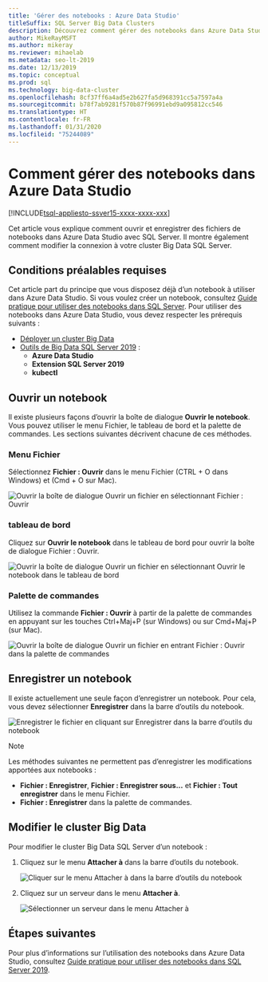 ```yaml
---
title: 'Gérer des notebooks : Azure Data Studio'
titleSuffix: SQL Server Big Data Clusters
description: Découvrez comment gérer des notebooks dans Azure Data Studio. Cette gestion comprend l’ouverture des notebooks, leur enregistrement, ainsi que la modification de la connexion de votre cluster Big Data.
author: MikeRayMSFT
ms.author: mikeray
ms.reviewer: mihaelab
ms.metadata: seo-lt-2019
ms.date: 12/13/2019
ms.topic: conceptual
ms.prod: sql
ms.technology: big-data-cluster
ms.openlocfilehash: 8cf37ff6a4ad5e2b627fa5d968391cc5a7597a4a
ms.sourcegitcommit: b78f7ab9281f570b87f96991ebd9a095812cc546
ms.translationtype: HT
ms.contentlocale: fr-FR
ms.lasthandoff: 01/31/2020
ms.locfileid: "75244089"
---
```

# <a name="how-to-manage-notebooks-in-azure-data-studio"></a>Comment gérer des notebooks dans Azure Data Studio

[!INCLUDE[tsql-appliesto-ssver15-xxxx-xxxx-xxx](../includes/tsql-appliesto-ssver15-xxxx-xxxx-xxx.md)]

Cet article vous explique comment ouvrir et enregistrer des fichiers de notebooks dans Azure Data Studio avec SQL Server. Il montre également comment modifier la connexion à votre cluster Big Data SQL Server.

## <a name="prerequisites"></a>Conditions préalables requises

Cet article part du principe que vous disposez déjà d’un notebook à utiliser dans Azure Data Studio. Si vous voulez créer un notebook, consultez [Guide pratique pour utiliser des notebooks dans SQL Server](notebooks-guidance.md). Pour utiliser des notebooks dans Azure Data Studio, vous devez respecter les prérequis suivants :

- [Déployer un cluster Big Data](quickstart-big-data-cluster-deploy.md)
- [Outils de Big Data SQL Server 2019](deploy-big-data-tools.md) :
   - **Azure Data Studio**
   - **Extension SQL Server 2019**
   - **kubectl**

## <a name="open-a-notebook"></a>Ouvrir un notebook

Il existe plusieurs façons d’ouvrir la boîte de dialogue **Ouvrir le notebook**. Vous pouvez utiliser le menu Fichier, le tableau de bord et la palette de commandes. Les sections suivantes décrivent chacune de ces méthodes.

### <a name="file-menu"></a>Menu Fichier

Sélectionnez **Fichier : Ouvrir** dans le menu Fichier (CTRL + O dans Windows) et (Cmd + O sur Mac).

![Ouvrir la boîte de dialogue Ouvrir un fichier en sélectionnant Fichier : Ouvrir](./media/notebooks-how-to-manage/open-file-1.png) 

### <a name="dashboard"></a>tableau de bord

Cliquez sur **Ouvrir le notebook** dans le tableau de bord pour ouvrir la boîte de dialogue Fichier : Ouvrir.

![Ouvrir la boîte de dialogue Ouvrir un fichier en sélectionnant Ouvrir le notebook dans le tableau de bord](./media/notebooks-how-to-manage/open-file-2.png) 

### <a name="command-palette"></a>Palette de commandes

Utilisez la commande **Fichier : Ouvrir** à partir de la palette de commandes en appuyant sur les touches Ctrl+Maj+P (sur Windows) ou sur Cmd+Maj+P (sur Mac).

![Ouvrir la boîte de dialogue Ouvrir un fichier en entrant Fichier : Ouvrir dans la palette de commandes](./media/notebooks-how-to-manage/open-file-3.png)

## <a name="save-a-notebook"></a>Enregistrer un notebook

Il existe actuellement une seule façon d’enregistrer un notebook. Pour cela, vous devez sélectionner **Enregistrer** dans la barre d’outils du notebook.

![Enregistrer le fichier en cliquant sur Enregistrer dans la barre d’outils du notebook](./media/notebooks-how-to-manage/save-file-1.png)

> [!NOTE]
> Les méthodes suivantes ne permettent pas d’enregistrer les modifications apportées aux notebooks :
>
> - **Fichier : Enregistrer**, **Fichier : Enregistrer sous...** et **Fichier : Tout enregistrer** dans le menu Fichier.
> - **Fichier : Enregistrer** dans la palette de commandes.

## <a name="change-the-big-data-cluster"></a>Modifier le cluster Big Data

Pour modifier le cluster Big Data SQL Server d’un notebook :

1. Cliquez sur le menu **Attacher à** dans la barre d’outils du notebook.

   ![Cliquer sur le menu Attacher à dans la barre d’outils du notebook](./media/notebooks-how-to-manage/select-attach-to-1.png)

2. Cliquez sur un serveur dans le menu **Attacher à**.

   ![Sélectionner un serveur dans le menu Attacher à](./media/notebooks-how-to-manage/select-attach-to-2.png)

## <a name="next-steps"></a>Étapes suivantes

Pour plus d’informations sur l’utilisation des notebooks dans Azure Data Studio, consultez [Guide pratique pour utiliser des notebooks dans SQL Server 2019](notebooks-guidance.md).
